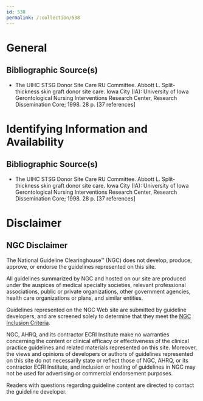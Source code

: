 ```yaml
---
id: 538
permalink: /:collection/538
---
```


# General

## Bibliographic Source(s)

- The UIHC STSG Donor Site Care RU Committee. Abbott L. Split-thickness skin graft donor site care. Iowa City (IA): University of Iowa Gerontological Nursing Interventions Research Center, Research Dissemination Core; 1998. 28 p. [37 references]

# Identifying Information and Availability

## Bibliographic Source(s)

- The UIHC STSG Donor Site Care RU Committee. Abbott L. Split-thickness skin graft donor site care. Iowa City (IA): University of Iowa Gerontological Nursing Interventions Research Center, Research Dissemination Core; 1998. 28 p. [37 references]

# Disclaimer

## NGC Disclaimer

The National Guideline Clearinghouse™ (NGC) does not develop, produce, approve, or endorse the guidelines represented on this site.

All guidelines summarized by NGC and hosted on our site are produced under the auspices of medical specialty societies, relevant professional associations, public or private organizations, other government agencies, health care organizations or plans, and similar entities.

Guidelines represented on the NGC Web site are submitted by guideline developers, and are screened solely to determine that they meet the [NGC Inclusion Criteria](/help-and-about/summaries/inclusion-criteria).

NGC, AHRQ, and its contractor ECRI Institute make no warranties concerning the content or clinical efficacy or effectiveness of the clinical practice guidelines and related materials represented on this site. Moreover, the views and opinions of developers or authors of guidelines represented on this site do not necessarily state or reflect those of NGC, AHRQ, or its contractor ECRI Institute, and inclusion or hosting of guidelines in NGC may not be used for advertising or commercial endorsement purposes.

Readers with questions regarding guideline content are directed to contact the guideline developer.


